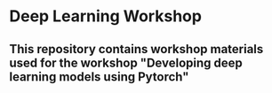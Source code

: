# Deep Learning Workshop

 <h2> This repository contains workshop materials used for the workshop "Developing deep learning models using Pytorch" </h2>
